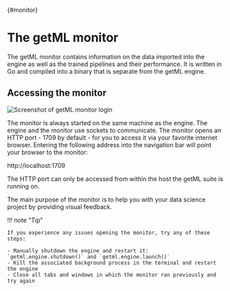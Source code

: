 [](){#monitor}
# The getML monitor

The getML monitor contains information on the data imported into the engine as well as the trained pipelines and their performance. It is written in Go and compiled into a binary that is separate from the getML engine.

## Accessing the monitor

![Screenshot of getML monitor login](/res/screenshot_login.png)

The monitor is always started on the same machine as the engine. The engine and the monitor use sockets to communicate. The monitor opens an HTTP port - 1709 by default - for you to access it via your favorite internet browser. Entering the following address into the navigation bar will point your browser to the monitor:

http://localhost:1709


The HTTP port can only be accessed from within the host the getML suite is running on.

The main purpose of the monitor is to help you with your data science project by providing visual feedback.

!!! note "Tip"
    
    If you experience any issues opening the monitor, try any of these steps:
    
    - Manually shutdown the engine and restart it: `getml.engine.shutdown()` and `getml.engine.launch()`
    - Kill the associated background process in the terminal and restart the engine
    - Close all tabs and windows in which the monitor ran previously and try again

